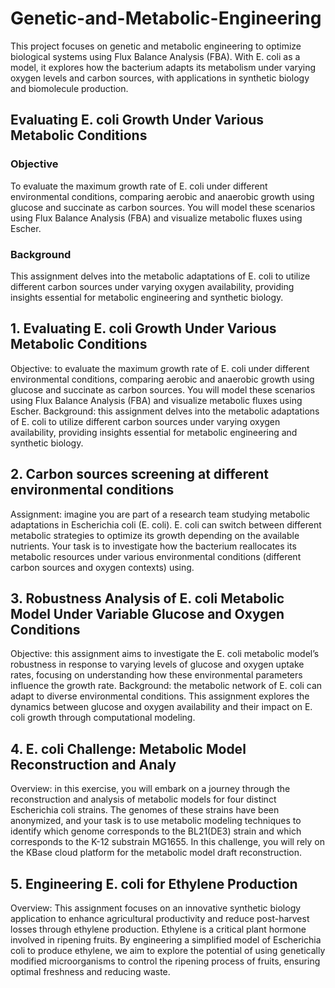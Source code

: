 # Genetic-and-Metabolic-Engineering
This project focuses on genetic and metabolic engineering to optimize biological systems using Flux Balance Analysis (FBA). With E. coli as a model, it explores how the bacterium adapts its metabolism under varying oxygen levels and carbon sources, with applications in synthetic biology and biomolecule production.

## Evaluating E. coli Growth Under Various Metabolic Conditions
### Objective
To evaluate the maximum growth rate of E. coli under different environmental conditions, comparing aerobic and anaerobic growth using glucose
and succinate as carbon sources. You will model these scenarios using Flux
Balance Analysis (FBA) and visualize metabolic fluxes using Escher.
### Background
This assignment delves into the metabolic adaptations of E. coli to utilize
different carbon sources under varying oxygen availability, providing insights
essential for metabolic engineering and synthetic biology.

## 1. Evaluating E. coli Growth Under Various Metabolic Conditions
Objective: to evaluate the maximum growth rate of E. coli under different environmental conditions, comparing aerobic and anaerobic growth using glucose
and succinate as carbon sources. You will model these scenarios using Flux
Balance Analysis (FBA) and visualize metabolic fluxes using Escher.
Background: this assignment delves into the metabolic adaptations of E. coli to utilize different carbon sources under varying oxygen availability, providing insights
essential for metabolic engineering and synthetic biology.

## 2. Carbon sources screening at different environmental conditions
Assignment: imagine you are part of a research team studying metabolic adaptations in Escherichia coli (E. coli). E. coli can switch between different metabolic strategies
to optimize its growth depending on the available nutrients. Your task is to investigate how the bacterium reallocates its metabolic resources under various
environmental conditions (different carbon sources and oxygen contexts) using.

## 3. Robustness Analysis of E. coli Metabolic Model Under Variable Glucose and Oxygen Conditions
Objective: this assignment aims to investigate the E. coli metabolic model’s robustness in response to varying levels of glucose and oxygen uptake rates, focusing
on understanding how these environmental parameters influence the growth rate.
Background: the metabolic network of E. coli can adapt to diverse environmental conditions. This assignment explores the dynamics between glucose and oxygen
availability and their impact on E. coli growth through computational modeling.

## 4. E. coli Challenge: Metabolic Model Reconstruction and Analy
Overview: in this exercise, you will embark on a journey through the reconstruction and analysis of metabolic models for four distinct Escherichia coli strains.
The genomes of these strains have been anonymized, and your task is to use metabolic modeling techniques to identify which genome corresponds to the
BL21(DE3) strain and which corresponds to the K-12 substrain MG1655. In this challenge, you will rely on the KBase cloud platform for the metabolic
model draft reconstruction.

## 5. Engineering E. coli for Ethylene Production
Overview: This assignment focuses on an innovative synthetic biology application to enhance agricultural productivity and reduce post-harvest losses through ethylene production. Ethylene is a critical plant hormone involved in ripening fruits. By engineering a simplified model of Escherichia coli to produce ethylene, we aim to explore the potential of using genetically modified microorganisms to control the ripening process of fruits, ensuring optimal freshness and reducing waste.
